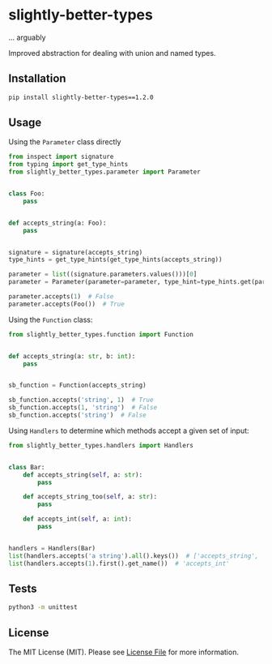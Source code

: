 # slightly-better-types

... arguably

Improved abstraction for dealing with union and named types.

## Installation

```bash
pip install slightly-better-types==1.2.0
```

## Usage

Using the `Parameter` class directly

```python
from inspect import signature
from typing import get_type_hints
from slightly_better_types.parameter import Parameter


class Foo:
    pass


def accepts_string(a: Foo):
    pass


signature = signature(accepts_string)
type_hints = get_type_hints(get_type_hints(accepts_string))

parameter = list((signature.parameters.values()))[0]
parameter = Parameter(parameter=parameter, type_hint=type_hints.get(parameter.name))

parameter.accepts(1)  # False
parameter.accepts(Foo())  # True


```

Using the `Function` class:

```python
from slightly_better_types.function import Function


def accepts_string(a: str, b: int):
    pass


sb_function = Function(accepts_string)

sb_function.accepts('string', 1)  # True
sb_function.accepts(1, 'string')  # False
sb_function.accepts('string')  # False
```

Using `Handlers` to determine which methods accept a given set of input:

```python
from slightly_better_types.handlers import Handlers


class Bar:
    def accepts_string(self, a: str):
        pass

    def accepts_string_too(self, a: str):
        pass

    def accepts_int(self, a: int):
        pass


handlers = Handlers(Bar)
list(handlers.accepts('a string').all().keys())  # ['accepts_string', 'accepts_string_too']
list(handlers.accepts(1).first().get_name())  # 'accepts_int'
```

## Tests

```bash
python3 -m unittest
```

## License

The MIT License (MIT). Please see [License File](LICENSE.md) for more information.
